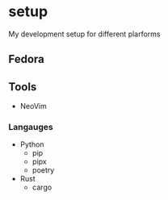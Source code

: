 # setup
My development setup for different plarforms

## Fedora

## Tools
- NeoVim
  
### Langauges
- Python
  - pip
  - pipx
  - poetry
- Rust
  - cargo
